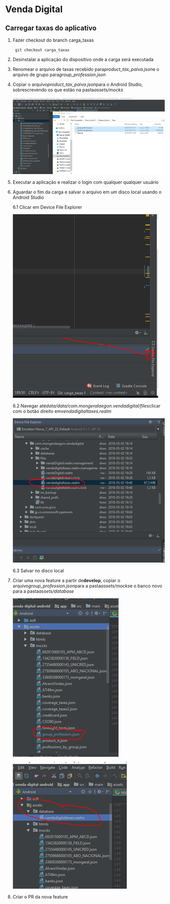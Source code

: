 # Venda Digital

## Carregar taxas do aplicativo

1. Fazer checkout do branch carga_taxas

        git checkout carga_taxas

2. Desinstalar a aplicação do dispositivo onde a carga será executada

3. Renomear o arquivo de taxas recebido para*product\_tax\_paiva.json*e o arquivo de grupo para*group\_profession.json*

4. Copiar o arquivo*product\_tax\_paiva.json*para o Android Studio, sobrescrevendo os que estão na pasta*assets/mocks*

    ![Step 4](step4.png?raw=true)

5. Executar a aplicação e realizar o login com qualquer qualquer usuário

6. Aguardar o fim da carga e salvar o arquivo em um disco local usando o Android Studio

    6.1 Clicar em Device File Explorer

    ![Step 6.1](step6_1.png?raw=true)

    6.2 Navegar até*data/data/com.mongeralaegon.vendadigital/files*clicar com o botão direito em*vendadigitaltaxes.realm*

    ![Step 6.2](step6_2.png?raw=true)

    6.3 Salvar no disco local

7. Criar uma nova feature a partir de**develop**, copiar o arquivo*group_profession.json*para a pasta*assets/mocks*e o banco novo para a pasta*assets/database*

    ![Step 7(1)](step7(1).png?raw=true)

    ![Step 7(2)](step7(2).png?raw=true)

8. Criar o PR da nova feature
